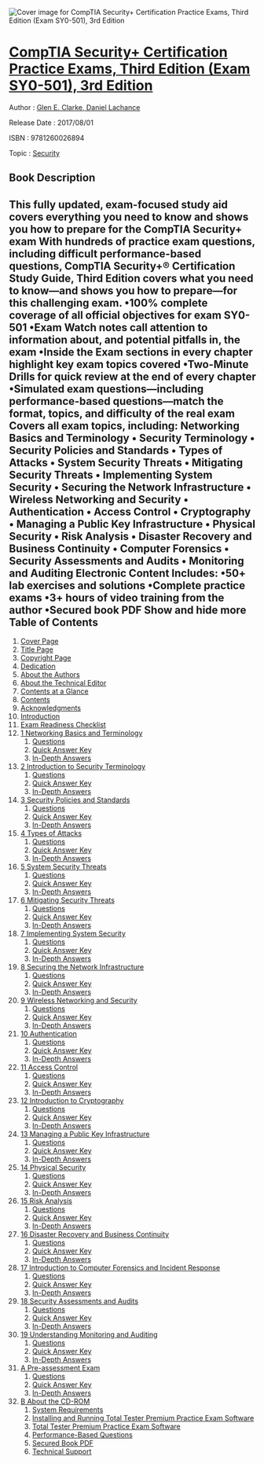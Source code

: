 ![Cover image for CompTIA Security+ Certification Practice Exams, Third Edition (Exam SY0-501), 3rd Edition](https://imgdetail.ebookreading.net/cover/cover/security/EB9781260026894.jpg)

[CompTIA Security+ Certification Practice Exams, Third Edition (Exam SY0-501), 3rd Edition](https://ebookreading.net/view/book/CompTIA+Security%2B+Certification+Practice+Exams%2C+Third+Edition+%28Exam+SY0-501%29%2C+3rd+Edition-EB9781260026894_1.html "CompTIA Security+ Certification Practice Exams, Third Edition (Exam SY0-501), 3rd Edition")
====================================================================================================================

Author : [Glen E. Clarke](https://ebookreading.net/search/author/Glen+E.+Clarke),[ Daniel Lachance](https://ebookreading.net/search/author/+Daniel+Lachance)

Release Date : 2017/08/01

ISBN : 9781260026894

Topic : [Security](https://ebookreading.net/search/category/security)

Book Description
-----------------

 This fully updated, exam-focused study aid covers everything you need to know and shows you how to prepare for the CompTIA Security+ exam
With hundreds of practice exam questions, including difficult performance-based questions, CompTIA Security+® Certification Study Guide, Third Edition covers what you need to know—and shows you how to prepare—for this challenging exam.
•100% complete coverage of all official objectives for exam SY0-501
•Exam Watch notes call attention to information about, and potential pitfalls in, the exam
•Inside the Exam sections in every chapter highlight key exam topics covered
•Two-Minute Drills for quick review at the end of every chapter
•Simulated exam questions—including performance-based questions—match the format, topics, and difficulty of the real exam
Covers all exam topics, including:
Networking Basics and Terminology • Security Terminology • Security Policies and Standards • Types of Attacks • System Security Threats • Mitigating Security Threats • Implementing System Security • Securing the Network Infrastructure • Wireless Networking and Security • Authentication • Access Control • Cryptography • Managing a Public Key Infrastructure • Physical Security • Risk Analysis • Disaster Recovery and Business Continuity • Computer Forensics • Security Assessments and Audits • Monitoring and Auditing
Electronic Content Includes:
•50+ lab exercises and solutions
•Complete practice exams
•3+ hours of video training from the author
•Secured book PDF
        Show and hide more                
Table of Contents
-----------------

1. [Cover Page](https://ebookreading.net/view/book/CompTIA+Security%2B+Certification+Practice+Exams%2C+Third+Edition+%28Exam+SY0-501%29%2C+3rd+Edition-EB9781260026894_1.html)
1. [Title Page](https://ebookreading.net/view/book/CompTIA+Security%2B+Certification+Practice+Exams%2C+Third+Edition+%28Exam+SY0-501%29%2C+3rd+Edition-EB9781260026894_2.html)
1. [Copyright Page](https://ebookreading.net/view/book/CompTIA+Security%2B+Certification+Practice+Exams%2C+Third+Edition+%28Exam+SY0-501%29%2C+3rd+Edition-EB9781260026894_3.html)
1. [Dedication](https://ebookreading.net/view/book/CompTIA+Security%2B+Certification+Practice+Exams%2C+Third+Edition+%28Exam+SY0-501%29%2C+3rd+Edition-EB9781260026894_4.html)
1. [About the Authors](https://ebookreading.net/view/book/CompTIA+Security%2B+Certification+Practice+Exams%2C+Third+Edition+%28Exam+SY0-501%29%2C+3rd+Edition-EB9781260026894_5.html)
1. [About the Technical Editor](https://ebookreading.net/view/book/CompTIA+Security%2B+Certification+Practice+Exams%2C+Third+Edition+%28Exam+SY0-501%29%2C+3rd+Edition-EB9781260026894_6.html)
1. [Contents at a Glance](https://ebookreading.net/view/book/CompTIA+Security%2B+Certification+Practice+Exams%2C+Third+Edition+%28Exam+SY0-501%29%2C+3rd+Edition-EB9781260026894_8.html)
1. [Contents](https://ebookreading.net/view/book/CompTIA+Security%2B+Certification+Practice+Exams%2C+Third+Edition+%28Exam+SY0-501%29%2C+3rd+Edition-EB9781260026894_9.html)
1. [Acknowledgments](https://ebookreading.net/view/book/CompTIA+Security%2B+Certification+Practice+Exams%2C+Third+Edition+%28Exam+SY0-501%29%2C+3rd+Edition-EB9781260026894_10.html#ack)
1. [Introduction](https://ebookreading.net/view/book/CompTIA+Security%2B+Certification+Practice+Exams%2C+Third+Edition+%28Exam+SY0-501%29%2C+3rd+Edition-EB9781260026894_11.html#intro)
1. [Exam Readiness Checklist](https://ebookreading.net/view/book/CompTIA+Security%2B+Certification+Practice+Exams%2C+Third+Edition+%28Exam+SY0-501%29%2C+3rd+Edition-EB9781260026894_11.html#exam)
1. [1 Networking Basics and Terminology](https://ebookreading.net/view/book/CompTIA+Security%2B+Certification+Practice+Exams%2C+Third+Edition+%28Exam+SY0-501%29%2C+3rd+Edition-EB9781260026894_12.html#ch01)
    1. [Questions](https://ebookreading.net/view/book/CompTIA+Security%2B+Certification+Practice+Exams%2C+Third+Edition+%28Exam+SY0-501%29%2C+3rd+Edition-EB9781260026894_12.html#ch01lev01)
    1. [Quick Answer Key](https://ebookreading.net/view/book/CompTIA+Security%2B+Certification+Practice+Exams%2C+Third+Edition+%28Exam+SY0-501%29%2C+3rd+Edition-EB9781260026894_12.html#ch01lev02)
    1. [In-Depth Answers](https://ebookreading.net/view/book/CompTIA+Security%2B+Certification+Practice+Exams%2C+Third+Edition+%28Exam+SY0-501%29%2C+3rd+Edition-EB9781260026894_12.html#ch01lev03)
1. [2 Introduction to Security Terminology](https://ebookreading.net/view/book/CompTIA+Security%2B+Certification+Practice+Exams%2C+Third+Edition+%28Exam+SY0-501%29%2C+3rd+Edition-EB9781260026894_13.html#ch02)
    1. [Questions](https://ebookreading.net/view/book/CompTIA+Security%2B+Certification+Practice+Exams%2C+Third+Edition+%28Exam+SY0-501%29%2C+3rd+Edition-EB9781260026894_13.html#ch02lev01)
    1. [Quick Answer Key](https://ebookreading.net/view/book/CompTIA+Security%2B+Certification+Practice+Exams%2C+Third+Edition+%28Exam+SY0-501%29%2C+3rd+Edition-EB9781260026894_13.html#ch02lev02)
    1. [In-Depth Answers](https://ebookreading.net/view/book/CompTIA+Security%2B+Certification+Practice+Exams%2C+Third+Edition+%28Exam+SY0-501%29%2C+3rd+Edition-EB9781260026894_13.html#ch02lev03)
1. [3 Security Policies and Standards](https://ebookreading.net/view/book/CompTIA+Security%2B+Certification+Practice+Exams%2C+Third+Edition+%28Exam+SY0-501%29%2C+3rd+Edition-EB9781260026894_14.html#ch03)
    1. [Questions](https://ebookreading.net/view/book/CompTIA+Security%2B+Certification+Practice+Exams%2C+Third+Edition+%28Exam+SY0-501%29%2C+3rd+Edition-EB9781260026894_14.html#ch03lev01)
    1. [Quick Answer Key](https://ebookreading.net/view/book/CompTIA+Security%2B+Certification+Practice+Exams%2C+Third+Edition+%28Exam+SY0-501%29%2C+3rd+Edition-EB9781260026894_14.html#ch03lev02)
    1. [In-Depth Answers](https://ebookreading.net/view/book/CompTIA+Security%2B+Certification+Practice+Exams%2C+Third+Edition+%28Exam+SY0-501%29%2C+3rd+Edition-EB9781260026894_14.html#ch03lev03)
1. [4 Types of Attacks](https://ebookreading.net/view/book/CompTIA+Security%2B+Certification+Practice+Exams%2C+Third+Edition+%28Exam+SY0-501%29%2C+3rd+Edition-EB9781260026894_15.html#ch04)
    1. [Questions](https://ebookreading.net/view/book/CompTIA+Security%2B+Certification+Practice+Exams%2C+Third+Edition+%28Exam+SY0-501%29%2C+3rd+Edition-EB9781260026894_15.html#ch04lev01)
    1. [Quick Answer Key](https://ebookreading.net/view/book/CompTIA+Security%2B+Certification+Practice+Exams%2C+Third+Edition+%28Exam+SY0-501%29%2C+3rd+Edition-EB9781260026894_15.html#ch04lev02)
    1. [In-Depth Answers](https://ebookreading.net/view/book/CompTIA+Security%2B+Certification+Practice+Exams%2C+Third+Edition+%28Exam+SY0-501%29%2C+3rd+Edition-EB9781260026894_15.html#ch04lev03)
1. [5 System Security Threats](https://ebookreading.net/view/book/CompTIA+Security%2B+Certification+Practice+Exams%2C+Third+Edition+%28Exam+SY0-501%29%2C+3rd+Edition-EB9781260026894_16.html#ch05)
    1. [Questions](https://ebookreading.net/view/book/CompTIA+Security%2B+Certification+Practice+Exams%2C+Third+Edition+%28Exam+SY0-501%29%2C+3rd+Edition-EB9781260026894_16.html#ch05lev01)
    1. [Quick Answer Key](https://ebookreading.net/view/book/CompTIA+Security%2B+Certification+Practice+Exams%2C+Third+Edition+%28Exam+SY0-501%29%2C+3rd+Edition-EB9781260026894_16.html#ch05lev02)
    1. [In-Depth Answers](https://ebookreading.net/view/book/CompTIA+Security%2B+Certification+Practice+Exams%2C+Third+Edition+%28Exam+SY0-501%29%2C+3rd+Edition-EB9781260026894_16.html#ch05lev03)
1. [6 Mitigating Security Threats](https://ebookreading.net/view/book/CompTIA+Security%2B+Certification+Practice+Exams%2C+Third+Edition+%28Exam+SY0-501%29%2C+3rd+Edition-EB9781260026894_17.html#ch06)
    1. [Questions](https://ebookreading.net/view/book/CompTIA+Security%2B+Certification+Practice+Exams%2C+Third+Edition+%28Exam+SY0-501%29%2C+3rd+Edition-EB9781260026894_17.html#ch06lev01)
    1. [Quick Answer Key](https://ebookreading.net/view/book/CompTIA+Security%2B+Certification+Practice+Exams%2C+Third+Edition+%28Exam+SY0-501%29%2C+3rd+Edition-EB9781260026894_17.html#ch06lev02)
    1. [In-Depth Answers](https://ebookreading.net/view/book/CompTIA+Security%2B+Certification+Practice+Exams%2C+Third+Edition+%28Exam+SY0-501%29%2C+3rd+Edition-EB9781260026894_17.html#ch06lev03)
1. [7 Implementing System Security](https://ebookreading.net/view/book/CompTIA+Security%2B+Certification+Practice+Exams%2C+Third+Edition+%28Exam+SY0-501%29%2C+3rd+Edition-EB9781260026894_18.html#ch07)
    1. [Questions](https://ebookreading.net/view/book/CompTIA+Security%2B+Certification+Practice+Exams%2C+Third+Edition+%28Exam+SY0-501%29%2C+3rd+Edition-EB9781260026894_18.html#ch07lev01)
    1. [Quick Answer Key](https://ebookreading.net/view/book/CompTIA+Security%2B+Certification+Practice+Exams%2C+Third+Edition+%28Exam+SY0-501%29%2C+3rd+Edition-EB9781260026894_18.html#ch07lev02)
    1. [In-Depth Answers](https://ebookreading.net/view/book/CompTIA+Security%2B+Certification+Practice+Exams%2C+Third+Edition+%28Exam+SY0-501%29%2C+3rd+Edition-EB9781260026894_18.html#ch07lev03)
1. [8 Securing the Network Infrastructure](https://ebookreading.net/view/book/CompTIA+Security%2B+Certification+Practice+Exams%2C+Third+Edition+%28Exam+SY0-501%29%2C+3rd+Edition-EB9781260026894_19.html#ch08)
    1. [Questions](https://ebookreading.net/view/book/CompTIA+Security%2B+Certification+Practice+Exams%2C+Third+Edition+%28Exam+SY0-501%29%2C+3rd+Edition-EB9781260026894_19.html#ch08lev01)
    1. [Quick Answer Key](https://ebookreading.net/view/book/CompTIA+Security%2B+Certification+Practice+Exams%2C+Third+Edition+%28Exam+SY0-501%29%2C+3rd+Edition-EB9781260026894_19.html#ch08lev02)
    1. [In-Depth Answers](https://ebookreading.net/view/book/CompTIA+Security%2B+Certification+Practice+Exams%2C+Third+Edition+%28Exam+SY0-501%29%2C+3rd+Edition-EB9781260026894_19.html#ch08lev03)
1. [9 Wireless Networking and Security](https://ebookreading.net/view/book/CompTIA+Security%2B+Certification+Practice+Exams%2C+Third+Edition+%28Exam+SY0-501%29%2C+3rd+Edition-EB9781260026894_20.html#ch09)
    1. [Questions](https://ebookreading.net/view/book/CompTIA+Security%2B+Certification+Practice+Exams%2C+Third+Edition+%28Exam+SY0-501%29%2C+3rd+Edition-EB9781260026894_20.html#ch09lev01)
    1. [Quick Answer Key](https://ebookreading.net/view/book/CompTIA+Security%2B+Certification+Practice+Exams%2C+Third+Edition+%28Exam+SY0-501%29%2C+3rd+Edition-EB9781260026894_20.html#ch09lev02)
    1. [In-Depth Answers](https://ebookreading.net/view/book/CompTIA+Security%2B+Certification+Practice+Exams%2C+Third+Edition+%28Exam+SY0-501%29%2C+3rd+Edition-EB9781260026894_20.html#ch09lev03)
1. [10 Authentication](https://ebookreading.net/view/book/CompTIA+Security%2B+Certification+Practice+Exams%2C+Third+Edition+%28Exam+SY0-501%29%2C+3rd+Edition-EB9781260026894_21.html#ch10)
    1. [Questions](https://ebookreading.net/view/book/CompTIA+Security%2B+Certification+Practice+Exams%2C+Third+Edition+%28Exam+SY0-501%29%2C+3rd+Edition-EB9781260026894_21.html#ch10lev01)
    1. [Quick Answer Key](https://ebookreading.net/view/book/CompTIA+Security%2B+Certification+Practice+Exams%2C+Third+Edition+%28Exam+SY0-501%29%2C+3rd+Edition-EB9781260026894_21.html#ch10lev02)
    1. [In-Depth Answers](https://ebookreading.net/view/book/CompTIA+Security%2B+Certification+Practice+Exams%2C+Third+Edition+%28Exam+SY0-501%29%2C+3rd+Edition-EB9781260026894_21.html#ch10lev03)
1. [11 Access Control](https://ebookreading.net/view/book/CompTIA+Security%2B+Certification+Practice+Exams%2C+Third+Edition+%28Exam+SY0-501%29%2C+3rd+Edition-EB9781260026894_22.html#ch11)
    1. [Questions](https://ebookreading.net/view/book/CompTIA+Security%2B+Certification+Practice+Exams%2C+Third+Edition+%28Exam+SY0-501%29%2C+3rd+Edition-EB9781260026894_22.html#ch11lev01)
    1. [Quick Answer Key](https://ebookreading.net/view/book/CompTIA+Security%2B+Certification+Practice+Exams%2C+Third+Edition+%28Exam+SY0-501%29%2C+3rd+Edition-EB9781260026894_22.html#ch11lev02)
    1. [In-Depth Answers](https://ebookreading.net/view/book/CompTIA+Security%2B+Certification+Practice+Exams%2C+Third+Edition+%28Exam+SY0-501%29%2C+3rd+Edition-EB9781260026894_22.html#ch11lev03)
1. [12 Introduction to Cryptography](https://ebookreading.net/view/book/CompTIA+Security%2B+Certification+Practice+Exams%2C+Third+Edition+%28Exam+SY0-501%29%2C+3rd+Edition-EB9781260026894_23.html#ch12)
    1. [Questions](https://ebookreading.net/view/book/CompTIA+Security%2B+Certification+Practice+Exams%2C+Third+Edition+%28Exam+SY0-501%29%2C+3rd+Edition-EB9781260026894_23.html#ch12lev01)
    1. [Quick Answer Key](https://ebookreading.net/view/book/CompTIA+Security%2B+Certification+Practice+Exams%2C+Third+Edition+%28Exam+SY0-501%29%2C+3rd+Edition-EB9781260026894_23.html#ch12lev02)
    1. [In-Depth Answers](https://ebookreading.net/view/book/CompTIA+Security%2B+Certification+Practice+Exams%2C+Third+Edition+%28Exam+SY0-501%29%2C+3rd+Edition-EB9781260026894_23.html#ch12lev03)
1. [13 Managing a Public Key Infrastructure](https://ebookreading.net/view/book/CompTIA+Security%2B+Certification+Practice+Exams%2C+Third+Edition+%28Exam+SY0-501%29%2C+3rd+Edition-EB9781260026894_24.html#ch13)
    1. [Questions](https://ebookreading.net/view/book/CompTIA+Security%2B+Certification+Practice+Exams%2C+Third+Edition+%28Exam+SY0-501%29%2C+3rd+Edition-EB9781260026894_24.html#ch13lev01)
    1. [Quick Answer Key](https://ebookreading.net/view/book/CompTIA+Security%2B+Certification+Practice+Exams%2C+Third+Edition+%28Exam+SY0-501%29%2C+3rd+Edition-EB9781260026894_24.html#ch13lev02)
    1. [In-Depth Answers](https://ebookreading.net/view/book/CompTIA+Security%2B+Certification+Practice+Exams%2C+Third+Edition+%28Exam+SY0-501%29%2C+3rd+Edition-EB9781260026894_24.html#ch13lev03)
1. [14 Physical Security](https://ebookreading.net/view/book/CompTIA+Security%2B+Certification+Practice+Exams%2C+Third+Edition+%28Exam+SY0-501%29%2C+3rd+Edition-EB9781260026894_25.html#ch14)
    1. [Questions](https://ebookreading.net/view/book/CompTIA+Security%2B+Certification+Practice+Exams%2C+Third+Edition+%28Exam+SY0-501%29%2C+3rd+Edition-EB9781260026894_25.html#ch14lev01)
    1. [Quick Answer Key](https://ebookreading.net/view/book/CompTIA+Security%2B+Certification+Practice+Exams%2C+Third+Edition+%28Exam+SY0-501%29%2C+3rd+Edition-EB9781260026894_25.html#ch14lev02)
    1. [In-Depth Answers](https://ebookreading.net/view/book/CompTIA+Security%2B+Certification+Practice+Exams%2C+Third+Edition+%28Exam+SY0-501%29%2C+3rd+Edition-EB9781260026894_25.html#ch14lev03)
1. [15 Risk Analysis](https://ebookreading.net/view/book/CompTIA+Security%2B+Certification+Practice+Exams%2C+Third+Edition+%28Exam+SY0-501%29%2C+3rd+Edition-EB9781260026894_26.html#ch15)
    1. [Questions](https://ebookreading.net/view/book/CompTIA+Security%2B+Certification+Practice+Exams%2C+Third+Edition+%28Exam+SY0-501%29%2C+3rd+Edition-EB9781260026894_26.html#ch15lev01)
    1. [Quick Answer Key](https://ebookreading.net/view/book/CompTIA+Security%2B+Certification+Practice+Exams%2C+Third+Edition+%28Exam+SY0-501%29%2C+3rd+Edition-EB9781260026894_26.html#ch15lev02)
    1. [In-Depth Answers](https://ebookreading.net/view/book/CompTIA+Security%2B+Certification+Practice+Exams%2C+Third+Edition+%28Exam+SY0-501%29%2C+3rd+Edition-EB9781260026894_26.html#ch15lev03)
1. [16 Disaster Recovery and Business Continuity](https://ebookreading.net/view/book/CompTIA+Security%2B+Certification+Practice+Exams%2C+Third+Edition+%28Exam+SY0-501%29%2C+3rd+Edition-EB9781260026894_27.html#ch16)
    1. [Questions](https://ebookreading.net/view/book/CompTIA+Security%2B+Certification+Practice+Exams%2C+Third+Edition+%28Exam+SY0-501%29%2C+3rd+Edition-EB9781260026894_27.html#ch16lev01)
    1. [Quick Answer Key](https://ebookreading.net/view/book/CompTIA+Security%2B+Certification+Practice+Exams%2C+Third+Edition+%28Exam+SY0-501%29%2C+3rd+Edition-EB9781260026894_27.html#ch16lev02)
    1. [In-Depth Answers](https://ebookreading.net/view/book/CompTIA+Security%2B+Certification+Practice+Exams%2C+Third+Edition+%28Exam+SY0-501%29%2C+3rd+Edition-EB9781260026894_27.html#ch16lev03)
1. [17 Introduction to Computer Forensics and Incident Response](https://ebookreading.net/view/book/CompTIA+Security%2B+Certification+Practice+Exams%2C+Third+Edition+%28Exam+SY0-501%29%2C+3rd+Edition-EB9781260026894_28.html#ch17)
    1. [Questions](https://ebookreading.net/view/book/CompTIA+Security%2B+Certification+Practice+Exams%2C+Third+Edition+%28Exam+SY0-501%29%2C+3rd+Edition-EB9781260026894_28.html#ch17lev01)
    1. [Quick Answer Key](https://ebookreading.net/view/book/CompTIA+Security%2B+Certification+Practice+Exams%2C+Third+Edition+%28Exam+SY0-501%29%2C+3rd+Edition-EB9781260026894_28.html#ch17lev02)
    1. [In-Depth Answers](https://ebookreading.net/view/book/CompTIA+Security%2B+Certification+Practice+Exams%2C+Third+Edition+%28Exam+SY0-501%29%2C+3rd+Edition-EB9781260026894_28.html#ch17lev03)
1. [18 Security Assessments and Audits](https://ebookreading.net/view/book/CompTIA+Security%2B+Certification+Practice+Exams%2C+Third+Edition+%28Exam+SY0-501%29%2C+3rd+Edition-EB9781260026894_29.html#ch18)
    1. [Questions](https://ebookreading.net/view/book/CompTIA+Security%2B+Certification+Practice+Exams%2C+Third+Edition+%28Exam+SY0-501%29%2C+3rd+Edition-EB9781260026894_29.html#ch18lev01)
    1. [Quick Answer Key](https://ebookreading.net/view/book/CompTIA+Security%2B+Certification+Practice+Exams%2C+Third+Edition+%28Exam+SY0-501%29%2C+3rd+Edition-EB9781260026894_29.html#ch18lev02)
    1. [In-Depth Answers](https://ebookreading.net/view/book/CompTIA+Security%2B+Certification+Practice+Exams%2C+Third+Edition+%28Exam+SY0-501%29%2C+3rd+Edition-EB9781260026894_29.html#ch18lev03)
1. [19 Understanding Monitoring and Auditing](https://ebookreading.net/view/book/CompTIA+Security%2B+Certification+Practice+Exams%2C+Third+Edition+%28Exam+SY0-501%29%2C+3rd+Edition-EB9781260026894_30.html#ch19)
    1. [Questions](https://ebookreading.net/view/book/CompTIA+Security%2B+Certification+Practice+Exams%2C+Third+Edition+%28Exam+SY0-501%29%2C+3rd+Edition-EB9781260026894_30.html#ch19lev01)
    1. [Quick Answer Key](https://ebookreading.net/view/book/CompTIA+Security%2B+Certification+Practice+Exams%2C+Third+Edition+%28Exam+SY0-501%29%2C+3rd+Edition-EB9781260026894_30.html#ch19lev02)
    1. [In-Depth Answers](https://ebookreading.net/view/book/CompTIA+Security%2B+Certification+Practice+Exams%2C+Third+Edition+%28Exam+SY0-501%29%2C+3rd+Edition-EB9781260026894_30.html#ch19lev03)
1. [A Pre-assessment Exam](https://ebookreading.net/view/book/CompTIA+Security%2B+Certification+Practice+Exams%2C+Third+Edition+%28Exam+SY0-501%29%2C+3rd+Edition-EB9781260026894_31.html#appA)
    1. [Questions](https://ebookreading.net/view/book/CompTIA+Security%2B+Certification+Practice+Exams%2C+Third+Edition+%28Exam+SY0-501%29%2C+3rd+Edition-EB9781260026894_31.html#appAlev01)
    1. [Quick Answer Key](https://ebookreading.net/view/book/CompTIA+Security%2B+Certification+Practice+Exams%2C+Third+Edition+%28Exam+SY0-501%29%2C+3rd+Edition-EB9781260026894_31.html#appAlev02)
    1. [In-Depth Answers](https://ebookreading.net/view/book/CompTIA+Security%2B+Certification+Practice+Exams%2C+Third+Edition+%28Exam+SY0-501%29%2C+3rd+Edition-EB9781260026894_31.html#appAlev03)
1. [B About the CD-ROM](https://ebookreading.net/view/book/CompTIA+Security%2B+Certification+Practice+Exams%2C+Third+Edition+%28Exam+SY0-501%29%2C+3rd+Edition-EB9781260026894_32.html#appB)
    1. [System Requirements](https://ebookreading.net/view/book/CompTIA+Security%2B+Certification+Practice+Exams%2C+Third+Edition+%28Exam+SY0-501%29%2C+3rd+Edition-EB9781260026894_32.html#appBlev01)
    1. [Installing and Running Total Tester Premium Practice Exam Software](https://ebookreading.net/view/book/CompTIA+Security%2B+Certification+Practice+Exams%2C+Third+Edition+%28Exam+SY0-501%29%2C+3rd+Edition-EB9781260026894_32.html#appBlev02)
    1. [Total Tester Premium Practice Exam Software](https://ebookreading.net/view/book/CompTIA+Security%2B+Certification+Practice+Exams%2C+Third+Edition+%28Exam+SY0-501%29%2C+3rd+Edition-EB9781260026894_32.html#appBlev03)
    1. [Performance-Based Questions](https://ebookreading.net/view/book/CompTIA+Security%2B+Certification+Practice+Exams%2C+Third+Edition+%28Exam+SY0-501%29%2C+3rd+Edition-EB9781260026894_32.html#appBlev04)
    1. [Secured Book PDF](https://ebookreading.net/view/book/CompTIA+Security%2B+Certification+Practice+Exams%2C+Third+Edition+%28Exam+SY0-501%29%2C+3rd+Edition-EB9781260026894_32.html#appBlev05)
    1. [Technical Support](https://ebookreading.net/view/book/CompTIA+Security%2B+Certification+Practice+Exams%2C+Third+Edition+%28Exam+SY0-501%29%2C+3rd+Edition-EB9781260026894_32.html#appBlev06)
